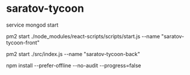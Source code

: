 # saratov-tycoon
service mongod start

pm2 start ./node_modules/react-scripts/scripts/start.js --name "saratov-tycoon-front"

pm2 start ./src/index.js --name "saratov-tycoon-back"

npm install --prefer-offline --no-audit --progress=false
